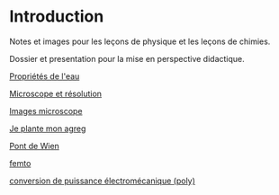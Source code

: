 # IntroductionNotes et images pour les leçons de physique et les leçons de chimies.Dossier et presentation pour la mise en perspective didactique.[Propriétés de l'eau](https://water.lsbu.ac.uk/water/water_structure_science.html)[Microscope et résolution](https://www.microscopyu.com/microscopy-basics/resolution)[Images microscope](https://www.nikonsmallworld.com/)[Je plante mon agreg](https://je-plante-mon-agreg.com/)[Pont de Wien](https://simon-laurette.github.io/#pontdewien)[femto](https://femto-physique.fr/index.html)[conversion de puissance électromécanique (poly)](https://www.ferrarithierry.fr/file/si1542318/download/cours-fi24087519.pdf)